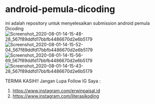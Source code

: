 # android-pemula-dicoding
ini adalah repository untuk menyelesaikan submission android pemula Dicoding
![Screenshot_2020-08-01-14-15-48-28_567f89ddfd17bbfb4486670d2e6b5179](https://user-images.githubusercontent.com/63776459/89096631-59cf4380-d402-11ea-9ed3-97d1a0d37cf8.png)
![Screenshot_2020-08-01-14-15-52-04_567f89ddfd17bbfb4486670d2e6b5179](https://user-images.githubusercontent.com/63776459/89096632-5b007080-d402-11ea-8313-46838cca6bd1.png)
![Screenshot_2020-08-01-14-15-56-69_567f89ddfd17bbfb4486670d2e6b5179](https://user-images.githubusercontent.com/63776459/89096634-5c319d80-d402-11ea-9f3f-ce43bdcc40ac.png)
![Screenshot_2020-08-01-14-15-43-28_567f89ddfd17bbfb4486670d2e6b5179](https://user-images.githubusercontent.com/63776459/89096635-5cca3400-d402-11ea-80eb-d42dd5baee88.png)

TERIMA KASIH!!
Jangan Lupa Follow IG Saya : 
1. https://www.instagram.com/erwinpaisal.id
2. https://www.instagram.com/literasikoding


